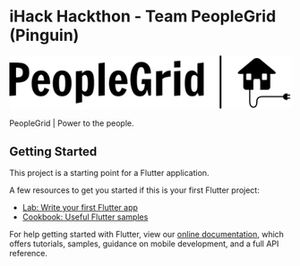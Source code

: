 # iHack Hackthon - Team PeopleGrid (Pinguin)

![alt text](https://github.com/fmzz/PeopleGrid/blob/master/assets/images/logo_large.png)

PeopleGrid | Power to the people.

## Getting Started

This project is a starting point for a Flutter application.

A few resources to get you started if this is your first Flutter project:

- [Lab: Write your first Flutter app](https://flutter.dev/docs/get-started/codelab)
- [Cookbook: Useful Flutter samples](https://flutter.dev/docs/cookbook)

For help getting started with Flutter, view our
[online documentation](https://flutter.dev/docs), which offers tutorials,
samples, guidance on mobile development, and a full API reference.
